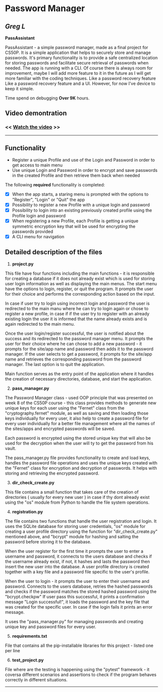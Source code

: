 # Password Manager

## *Greg L*

**PassAssistant**

PassAssistant - a simple password manager, made as a final project for CS50P. It is a simple application that helps to securely store and manage passwords.
It's primary functionality is to provide a safe centralized location for storing passwords and facilitate secure retrieval of passwords when needed.
The app is running with a CLI.
Of course there is always room for improvement, maybe I will add more feature to it in the future as I will get more familiar with the coding techniques.
Like a password recovery feature Like a password recovery feature and a UI. However, for now I've device to keep it simple.

Time spend on debugging **Over 9K** hours.

## Video demontration

### << [Watch the video](https://youtu.be/AY2mS6_4t7E) >>



---
## Functionality

* Register a unique Profile and use of the Login and Password in order to get access to main menu
* Use unique Login and Password in order to encrypt and save passwords in the created Profile and then retrieve them back when needed

The following **required** functionality is completed:

* [X] When the app starts, a staring menu is prompted with the options to "Register", "Login" or "Quit" the app
* [X] Possibility to register a new Profile with a unique login and password
* [X] Possibility to login into an existing previously created profile using the Profile login and password
* [X] When registering a new Profile, each Profile is getting a unique symmetric encryption key that will be used for encrypting the passwords provided
* [X] A CLI menu for navigation

## Detailed description of the files

1. **project.py**

This file have four functions including the main functions - it is responsible for creating a database if it does not already exist which is used for storing user login information as well as displaying the main menus.
The start menu have the options to login, register, or quit the program. It prompts the user for their choice and performs the corresponding action based on the input.

In case if user try to login using incorrect login and password the user is redirected to the main manu where he can try to login again or chose to register a new profile,
in case if if the user try to register with an already existing login the user it is informed that the name already exists and is again redirected to the main menu.

Once the user login/register successful, the user is notified about the success and its redirected to the password manager menu.
It prompts the user for their choice where he can chose to add a new password - it prompts for the site/app name and password then adds it to the password manager.
If the user selects to get a password, it prompts for the site/app name and retrieves the corresponding password from the password manager. The last option is to quit the application.

Main function serves as the entry point of the application where it handles the creation of necessary directories, database, and start the application.

2. **pass_manager.py**

The Password Manager class - used OOP principle that was presented on week 8 of the CS50P course - this class provides methods to generate new unique keys for each user using the "Fernet" class from the "cryptography.fernet" module,
 as well as saving and then loading those keys individually for every user, it also help to create a password file for every user individually for a better file management where all the names of the sites/apps and encrypted passwords will be saved.

 Each password is encrypted using the stored unique key that will also be used for the decryption when the user will ty to get the password from his vault.

 The pass_manager.py file provides functionality to create and load keys, handles the password file operations and uses the unique keys created with the "Fernet" class for encryption and decryption of passwords.
 It helps with storing and retrieving the encrypted password.

3. **dir_check_create.py**

This file contains a small function that takes care of the creation of directories ( usually for every new user ) in case if thy dont already exist using the "os" module from Python to handle the file system operations.


4. **registration.py**

The file contains two functions that handle the user registration and login. It uses the SQLite database for storing user credentials, "os" module for creating a user profile directory using the function for "dir_check_create.py" mentioned above, and "bcrypt" module for hashing and salting the password before storing it to the database.

When the user register for the first time it prompts the user to enter a username and password, it connects to the users database and checks if the username already exist, if not, it hashes and lasts the password then insert the new user into the database. A user profile directory is created together with a key file and a password file specific to the user's profile.

When the user to login - it prompts the user to enter their username and password. Connects to the users database, retries the hashed passwords and checks if the password matches the stored hashed password using the "bcrypt.checkpw"
If user pass this successful, it prints a confirmation message "Login successful!", it loads the password and the key file that was created for the specific user. In case if the login fails it prints an error message.

It uses the "pass_manager.py" for managing passwords and creating unique key and password files for every user.


5. **requirements.txt**

File that contains all the pip-installable libraries for this project - listed one per line


6. **test_project.py**

File where are the testing is happening using the "pytest" framework - it coversa different scenarios and assertions to check if the program behaves correctly in different situations.

___